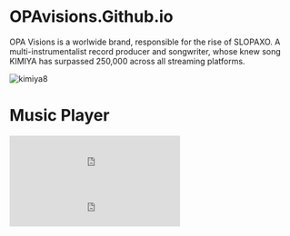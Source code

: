 # OPAvisions.Github.io 
OPA Visions is a worlwide brand, responsible for the rise of SLOPAXO. A multi-instrumentalist record producer and songwriter, whose knew song KIMIYA has surpassed 250,000 across all streaming platforms.

![kimiya8](https://user-images.githubusercontent.com/86390135/207239882-0561176d-34d4-40d0-a371-953835a5b5c7.png)

<!DOCTYPE html>
<html>
  <head>
    <title>Music Player Widget</title>
    <link rel="stylesheet" href="style.css" type="text/css" />
    <script src="script.js" type="text/javascript"></script>
  </head>
  <body>
    <h1>Music Player</h1>
    <div class="container">
      <div class="player-container">
        <iframe src="https://open.spotify.com/embed/track/24PFniyfMOMp9PsQNvznxF" width="300" height="80" frameborder="0" allowtransparency="true" allow="encrypted-media"></iframe>
        <iframe src="https://open.spotify.com/embed/track/6kmkGUerc7QytLzAulVYV6" width="300" height="80" frameborder="0" allowtransparency="true" allow="encrypted-media"></iframe>
      </div>
    </div>
  </body>
</html>
